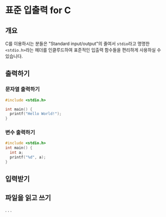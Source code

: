 # 표준 입출력 for C
## 개요
C를 이용하시는 분들은
"Standard input/output"의 줄여서 `stdio`라고 명명한 `<stdio.h>`라는 헤더를 인클루드하여
표준적인 입출력 함수들을 편리하게 사용하실 수 있습니다.

## 출력하기
### 문자열 출력하기
```C
#include <stdio.h>

int main() {
  printf("Hello World!");
}
```
### 변수 출력하기
```C
#include <stdio.h>
int main() {
  int a;
  printf("%d", a);
}
```
## 입력받기

## 파일을 읽고 쓰기

.
.
.
